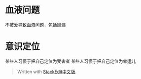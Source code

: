 
# 血液问题
不被爱导致血液问题，包括崩漏

# 意识定位
某些人习惯于把自己定位为受害者
某些人习惯于把自己定位为幸运儿
> Written with [StackEdit中文版](https://stackedit.cn/).
<!--stackedit_data:
eyJoaXN0b3J5IjpbLTkyMzkzODY4MV19
-->
